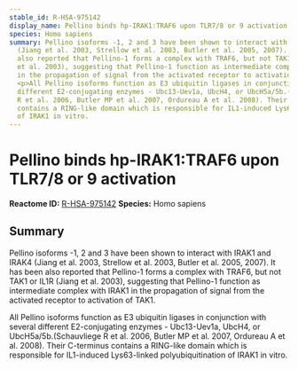 ```yaml
---
stable_id: R-HSA-975142
display_name: Pellino binds hp-IRAK1:TRAF6 upon TLR7/8 or 9 activation
species: Homo sapiens
summary: Pellino isoforms -1, 2 and 3 have been shown to interact with IRAK1 and IRAK4
  (Jiang et al. 2003, Strellow et al. 2003, Butler et al. 2005, 2007). It has been
  also reported that Pellino-1 forms a complex with TRAF6, but not TAK1 or IL1R (Jiang
  et al. 2003), suggesting that Pellino-1 function as intermediate complex with IRAK1
  in the propagation of signal from the activated receptor to activation of TAK1.
  <p>All Pellino isoforms function as E3 ubiquitin ligases in conjunction with several
  different E2-conjugating enzymes - Ubc13-Uev1a, UbcH4, or UbcH5a/5b.(Schauvliege
  R et al. 2006, Butler MP et al. 2007, Ordureau A et al. 2008). Their C-terminus
  contains a RING-like domain which is responsible for IL1-induced Lys63-linked polyubiquitination
  of IRAK1 in vitro.
---
```


# Pellino binds hp-IRAK1:TRAF6 upon TLR7/8 or 9 activation
**Reactome ID:** [R-HSA-975142](https://reactome.org/content/detail/R-HSA-975142)
**Species:** Homo sapiens

## Summary

Pellino isoforms -1, 2 and 3 have been shown to interact with IRAK1 and IRAK4 (Jiang et al. 2003, Strellow et al. 2003, Butler et al. 2005, 2007). It has been also reported that Pellino-1 forms a complex with TRAF6, but not TAK1 or IL1R (Jiang et al. 2003), suggesting that Pellino-1 function as intermediate complex with IRAK1 in the propagation of signal from the activated receptor to activation of TAK1. <p>All Pellino isoforms function as E3 ubiquitin ligases in conjunction with several different E2-conjugating enzymes - Ubc13-Uev1a, UbcH4, or UbcH5a/5b.(Schauvliege R et al. 2006, Butler MP et al. 2007, Ordureau A et al. 2008). Their C-terminus contains a RING-like domain which is responsible for IL1-induced Lys63-linked polyubiquitination of IRAK1 in vitro.
